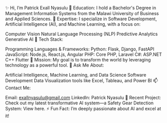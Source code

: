 ✨ Hi, I’m Patrick Exall Nyasulu
🔭 Education: I hold a Bachelor's Degree in Management Information Systems from the Malawi University of Business and Applied Sciences.
🌱 Expertise: I specialize in Software Development, Artificial Intelligence (AI), and Machine Learning, with a focus on:

Computer Vision
Natural Language Processing (NLP)
Predictive Analytics
Generative AI
👯 Tech Stack:

Programming Languages & Frameworks:
Python: Flask, Django, FastAPI
JavaScript: Node.js, React.js, Angular
PHP: Core PHP, Laravel
C#: ASP.NET
C++
Flutter
🤔 Mission: My goal is to transform the world by leveraging technology as a powerful tool.
💬 Ask Me About:

Artificial Intelligence, Machine Learning, and Data Science
Software Development
Data Visualization tools like Excel, Tableau, and Power BI
📫 Contact Me:

Email: exallnyasulu@gmail.com
LinkedIn: Patrick Nyasulu
💬 Recent Project: Check out my latest transformative AI system—a Safety Gear Detection System: View here.
⚡ Fun Fact: I’m deeply passionate about AI and excel at it!

